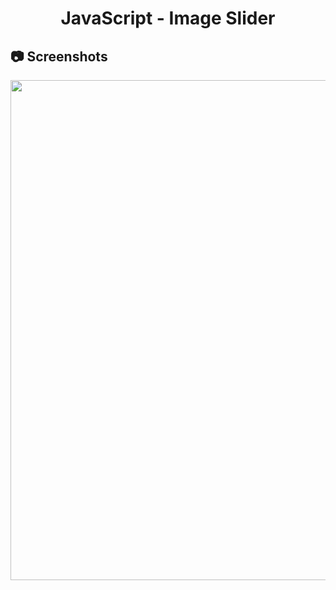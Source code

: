 <h1 align="center">
   JavaScript - Image Slider
</h1>

<h2>
📷 Screenshots
</h2>

<p align="center">
  <img src="https://github.com/ozkannbuyuk/js-exercises/assets/111967202/00dedb8d-518a-4285-ae95-4eb8ec5793b0" width="800" />
</p>
